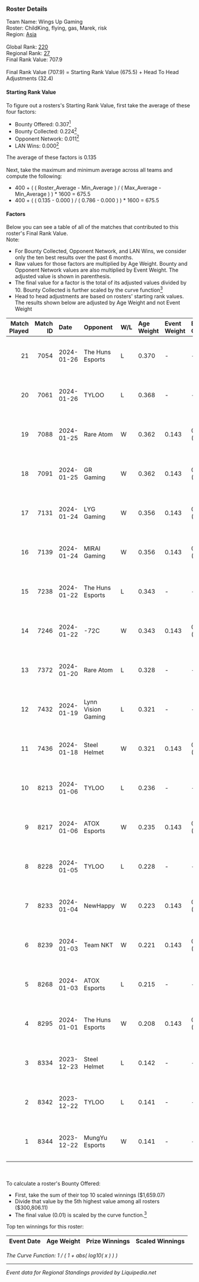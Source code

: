 ### Roster Details<br />
Team Name: Wings Up Gaming<br />
Roster: ChildKing, flying, gas, Marek, risk<br />
Region: [Asia]( ../standings_asia.md)<br />
<br />
Global Rank: [220](../standings_global.md)<br />
Regional Rank: [27]( ../standings_asia.md)<br />
Final Rank Value:  707.9<br />
<br />
Final Rank Value (707.9) = Starting Rank Value (675.5) + Head To Head Adjustments (32.4)<br />

#### Starting Rank Value<br />
To figure out a rosters's Starting Rank Value, first take the average of these four factors:<br />
- Bounty Offered: 0.307[<sup>1</sup>](#table2)
- Bounty Collected: 0.224[<sup>2</sup>](#table1)
- Opponent Network: 0.011[<sup>2</sup>](#table1)
- LAN Wins: 0.000[<sup>2</sup>](#table1)

The average of these factors is 0.135<br />
<br />
Next, take the maximum and minimum average across all teams and compute the following:<br />
- 400 + ( ( Roster_Average - Min_Average ) / ( Max_Average - Min_Average ) ) * 1600 = 675.5
- 400 + ( ( 0.135 - 0.000 ) / ( 0.786 - 0.000 ) ) * 1600 = 675.5


#### Factors<br />
Below you can see a table of all of the matches that contributed to this roster's Final Rank Value.<br />
Note:<br />

- For Bounty Collected, Opponent Network, and LAN Wins, we consider only the ten best results over the past 6 months.
- Raw values for those factors are multiplied by Age Weight. Bounty and Opponent Network values are also multiplied by Event Weight. The adjusted value is shown in parenthesis.
- The final value for a factor is the total of its adjusted values divided by 10. Bounty Collected is further scaled by the curve function[<sup>3</sup>](#curveFunction)
- Head to head adjustments are based on rosters' starting rank values. The results shown below are adjusted by Age Weight and not Event Weight
<span id="table1"></span><br />


| Match Played | Match ID | Date       | Opponent           | W/L | Age Weight | Event Weight | Bounty Collected | Opponent Network | LAN Wins  | H2H Adj. | Roster                              |
| -: | -: | :- | :- | :- | :- | :- | :- | :- | :- | -: | :- |
|           21 |     7054 | 2024-01-26 | The Huns Esports   | L   | 0.370      | -            | -                | -                | -         |    -3.10 | ChildKing, flying, gas, Marek, risk |
|           20 |     7061 | 2024-01-26 | TYLOO              | L   | 0.368      | -            | -                | -                | -         |    -4.13 | ChildKing, flying, gas, Marek, risk |
|           19 |     7088 | 2024-01-25 | Rare Atom          | W   | 0.362      | 0.143        | 0.011 (0.001)    | 0.139 (0.007)    | 0 (0.000) |     6.03 | ChildKing, flying, gas, Marek, risk |
|           18 |     7091 | 2024-01-25 | GR Gaming          | W   | 0.362      | 0.143        | 0.007 (0.000)    | 0.428 (0.022)    | 0 (0.000) |     7.02 | ChildKing, flying, gas, Marek, risk |
|           17 |     7131 | 2024-01-24 | LYG Gaming         | W   | 0.356      | 0.143        | 0.001 (0.000)    | 0.275 (0.014)    | 0 (0.000) |     6.05 | ChildKing, flying, gas, Marek, risk |
|           16 |     7139 | 2024-01-24 | MIRAI Gaming       | W   | 0.356      | 0.143        | 0.000 (0.000)    | 0.200 (0.010)    | 0 (0.000) |     5.84 | ChildKing, flying, gas, Marek, risk |
|           15 |     7238 | 2024-01-22 | The Huns Esports   | L   | 0.343      | -            | -                | -                | -         |    -2.76 | ChildKing, flying, gas, Marek, risk |
|           14 |     7246 | 2024-01-22 | -72C               | W   | 0.343      | 0.143        | 0.000 (0.000)    | 0.252 (0.012)    | 0 (0.000) |     6.37 | ChildKing, flying, gas, Marek, risk |
|           13 |     7372 | 2024-01-20 | Rare Atom          | L   | 0.328      | -            | -                | -                | -         |    -4.88 | ChildKing, flying, gas, Marek, risk |
|           12 |     7432 | 2024-01-19 | Lynn Vision Gaming | L   | 0.321      | -            | -                | -                | -         |    -0.89 | ChildKing, flying, gas, Marek, risk |
|           11 |     7436 | 2024-01-18 | Steel Helmet       | W   | 0.321      | 0.143        | 0.012 (0.001)    | 0.087 (0.004)    | 0 (0.000) |     5.05 | ChildKing, flying, gas, Marek, risk |
|           10 |     8213 | 2024-01-06 | TYLOO              | L   | 0.236      | -            | -                | -                | -         |    -2.56 | ChildKing, flying, gas, Marek, risk |
|            9 |     8217 | 2024-01-06 | ATOX Esports       | W   | 0.235      | 0.143        | 0.047 (0.002)    | 0.601 (0.020)    | 0 (0.000) |     7.04 | ChildKing, flying, gas, Marek, risk |
|            8 |     8228 | 2024-01-05 | TYLOO              | L   | 0.228      | -            | -                | -                | -         |    -2.46 | ChildKing, flying, gas, Marek, risk |
|            7 |     8233 | 2024-01-04 | NewHappy           | W   | 0.223      | 0.143        | 0.003 (0.000)    | 0.066 (0.002)    | 0 (0.000) |     3.58 | ChildKing, flying, gas, Marek, risk |
|            6 |     8239 | 2024-01-03 | Team NKT           | W   | 0.221      | 0.143        | 0.006 (0.000)    | 0.150 (0.005)    | 0 (0.000) |     3.93 | ChildKing, flying, gas, Marek, risk |
|            5 |     8268 | 2024-01-03 | ATOX Esports       | L   | 0.215      | -            | -                | -                | -         |    -0.30 | ChildKing, flying, gas, Marek, risk |
|            4 |     8295 | 2024-01-01 | The Huns Esports   | W   | 0.208      | 0.143        | 0.000 (0.000)    | 0.292 (0.009)    | 0 (0.000) |     5.04 | ChildKing, flying, gas, Marek, risk |
|            3 |     8334 | 2023-12-23 | Steel Helmet       | L   | 0.142      | -            | -                | -                | -         |    -2.23 | ChildKing, flying, gas, Marek, risk |
|            2 |     8342 | 2023-12-22 | TYLOO              | L   | 0.141      | -            | -                | -                | -         |    -1.50 | ChildKing, flying, gas, Marek, risk |
|            1 |     8344 | 2023-12-22 | MungYu Esports     | W   | 0.141      | -            | -                | -                | -         |     1.19 | ChildKing, flying, gas, Marek, risk |

<br />
<span id="table2"></span><br />
To calculate a roster's Bounty Offered:<br />

- First, take the sum of their top 10 scaled winnings ($1,659.07)
- Divide that value by the 5th highest value among all rosters ($300,806.11)
- The final value (0.01) is scaled by the curve function.[<sup>3</sup>](#curveFunction)

Top ten winnings for this roster:<br />

| Event Date | Age Weight | Prize Winnings | Scaled Winnings |
| :- | -: | :- | :- |


<span id="curveFunction"></span>_The Curve Function: 1 / ( 1 + abs( log10( x ) ) )_<br />

---
_Event data for Regional Standings provided by Liquipedia.net_<br />
